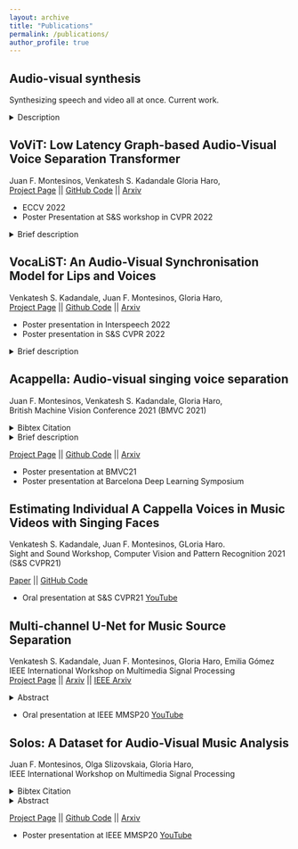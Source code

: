 ```yaml
---
layout: archive
title: "Publications"
permalink: /publications/
author_profile: true
---
```

## Audio-visual synthesis
Synthesizing speech and video all at once. Current work. 
<details>
<summary>Description</summary>
<p>
There exists video inpainting, there exists audio inpainting. What about cross-modal inpainting? 
</p>
</details> 

## VoViT: Low Latency Graph-based Audio-Visual Voice Separation Transformer  
Juan F. Montesinos, Venkatesh S. Kadandale Gloria Haro,  
[Project Page](https://ipcv.github.io/VoViT/)  || [GitHub Code](https://github.com/JuanFMontesinos/VoViT) || [Arxiv](https://arxiv.org/abs/2203.04099)  
* ECCV 2022
* Poster Presentation at S&S workshop in CVPR 2022
<details>
<summary>Brief description</summary>
<p>
This paper presents an audio-visual approach for voice separation which outperforms state-of-the-
art methods at a low latency in two scenarios: speech and singing voice. The model is based on
a two-stage network. Motion cues are obtained with a lightweight graph convolutional network
that processes face landmarks. Then, both audio and motion features are fed to an audio-visual
transformer which produces a fairly good estimation of the isolated target source. In a second stage,
the predominant voice is enhanced with an audio-only network.
</p>
</details>  

## VocaLiST: An Audio-Visual Synchronisation Model for Lips and Voices    
Venkatesh S. Kadandale, Juan F. Montesinos, Gloria Haro,  
[Project Page](https://ipcv.github.io/VocaLiST/)  || [Github Code](https://github.com/vskadandale/vocalist) || [Arxiv](https://arxiv.org/abs/2204.02090)  
* Poster presentation  in Interspeech 2022  
* Poster presentation in S&S CVPR 2022
<details>
<summary>Brief description</summary>
<p>
we address the problem of lip-voice synchronisation in videos containing human face and voice. Our approach is based on determining if the lips motion and the voice in a video are synchronised or not, depending on their audio-visual correspondence score. We propose an audio-visual cross-modal transformer-based model that outperforms several baseline models in the audio-visual synchronisation task on the standard lip-reading speech benchmark dataset LRS2. While the existing methods focus mainly on the lip synchronisation in speech videos, we also consider the special case of singing voice
</p>
</details>  

## Acappella: Audio-visual singing voice separation  
Juan F. Montesinos, Venkatesh S. Kadandale, Gloria Haro,  
British Machine Vision Conference 2021  (BMVC 2021)
<details>
<summary>Bibtex Citation</summary>
<p>

```
@inproceedings{montesinos2021cappella,
  title={A cappella: Audio-visual Singing Voice Separation},
  author={Montesinos, Juan F and Kadandale, Venkatesh S and Haro, Gloria},
  booktitle={32nd British Machine Vision Conference, BMVC 2021},
  year={2021}
}
```
</p>
</details>  
<details>
<summary>Brief description</summary>
<p>
We explore the single-channel singing voice separation problem from a multimodal perspective, by jointly learning from audio and visual modalities.  
We propose a model which makes use of Graph convolutional neural networks to contrain a U-Net, a encoder-decoder architecture.  
We evaluate:  
  i) presence of overlapping voices in the audio mixtures  
  ii) the target voice set to lower volume levels in the mix  
  iii) combination of i) and ii). The third one being the most challenging evaluation setup. We demonstrate that our model outperforms the baseline models in the singing voice separation task in the most challenging evaluation setup.  
</p>
</details>  

[Project Page](https://ipcv.github.io/Acappella/)  || [Github Code](https://github.com/JuanFMontesinos/Acappella-YNet) || [Arxiv](https://arxiv.org/abs/2104.09946)
* Poster presentation  at BMVC21  
* Poster presentation at Barcelona Deep Learning Symposium  

## Estimating Individual A Cappella Voices in Music Videos with Singing Faces   
Venkatesh S. Kadandale, Juan F. Montesinos, GLoria Haro.  
Sight and Sound Workshop, Computer Vision and Pattern Recognition 2021 (S&S CVPR21)  

[Paper](https://sightsound.org/papers/2021/Venkatesh_Shenoy_Kadandale_Estimating_Individual_A_Cappella_Voices_in_Music_Videos_with_Singing_Faces.pdf)  || [GitHub Code](https://github.com/JuanFMontesinos/Acappella-YNet)  
* Oral presentation  at S&S CVPR21 [YouTube](https://www.youtube.com/watch?v=IEFuj7WGO-c&t=986s&ab_channel=SightandSound)  

## Multi-channel U-Net for Music Source Separation  
Venkatesh S. Kadandale, Juan F. Montesinos, Gloria Haro, Emilia Gómez  
IEEE International Workshop on Multimedia Signal Processing  
[Project Page](https://vskadandale.github.io/multi-channel-unet/)  || [Arxiv](https://arxiv.org/abs/2003.10414)  || [IEEE Arxiv](https://ieeexplore.ieee.org/document/9287108/)  
<details>
<summary>Abstract</summary>
<p>
A fairly straightforward approach for music source separation is to train independent models, wherein each model is dedicated for estimating only a specific source. Training a single model to estimate multiple sources generally does not perform as well as the independent dedicated models. However, Conditioned U-Net (C-U-Net) uses a control mechanism to train a single model for multi-source separation and attempts to achieve a performance comparable to that of the dedicated models. We propose a multi-channel U-Net (M-U-Net) trained using a weighted multi-task loss as an alternative to the C-U-Net. We investigate two weighting strategies for our multi-task loss: 1) Dynamic Weighted Average (DWA), and 2) Energy Based Weighting (EBW). DWA determines the weights by tracking the rate of change of loss of each task during training. EBW aims to neutralize the effect of the training bias arising from the difference in energy levels of each of the sources in a mixture. Our methods provide three-fold advantages compared to C-U-Net: 1) Fewer effective training iterations per epoch, 2) Fewer trainable network parameters (no control parameters), and 3) Faster processing at inference. Our methods achieve performance comparable to that of C-U-Net and the dedicated U-Nets at a much lower training cost.
</p>
</details>  
  
* Oral presentation at IEEE MMSP20 [YouTube](https://www.youtube.com/watch?v=6dtXjOan4Qo)  

## Solos: A Dataset for Audio-Visual Music Analysis  
Juan F. Montesinos, Olga Slizovskaia, Gloria Haro,  
IEEE  International Workshop on Multimedia Signal Processing  
<details>
<summary>Bibtex Citation</summary>
<p>

```
@inproceedings{montesinos2020solos,
    author    = {Juan F. Montesinos and
                 Olga Slizovskaia and
                 Gloria Haro},
    title     = {Solos: A Dataset for Audio-Visual Music Analysis},
    booktitle = {22st {IEEE} International Workshop on Multimedia Signal Processing,
                {MMSP} 2020, Tampere, Finland, September 21-24, 2020},
               
    publisher = {IEEE},
    year      = {2020},

}
```
</p>
</details>  
<details>
<summary>Abstract</summary>
<p>
In this paper, we present a new dataset of music
performance videos which can be used for training machine
learning methods for multiple tasks such as audio-visual blind
source separation and localization, cross-modal correspondences,
cross-modal generation and, in general, any audio-visual self-
supervised task. These videos, gathered from YouTube, consist of
solo musical performances of 13 different instruments. Compared
to previously proposed audio-visual datasets, Solos is cleaner
since a big amount of its recordings are auditions and manually
checked recordings, ensuring there is no background noise nor
effects added in the video post-processing. Besides, it is, up
to the best of our knowledge, the only dataset that contains
the whole set of instruments present in the URMP [1] dataset,
a high-quality dataset of 44 audio-visual recordings of multi-
instrument classical music pieces with individual audio tracks.
URMP was intented to be used for source separation, thus, we
evaluate the performance on the URMP dataset of two different
source-separation models trained on Solo
</p>
</details>  

[Project Page](juanmontesinos.com/Solos)  || [Github Code](https://github.com/JuanFMontesinos/Solos) || [Arxiv](https://arxiv.org/pdf/2006.07931.pdf)
* Poster presentation  at IEEE MMSP20 [YouTube](https://youtu.be/nesxriwTd8Y)    

